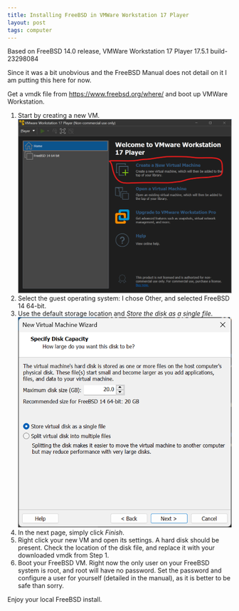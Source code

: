 ```yaml
---
title: Installing FreeBSD in VMWare Workstation 17 Player
layout: post
tags: computer
---
```


Based on FreeBSD 14.0 release, VMWare Workstation 17 Player 17.5.1 build-23298084

Since it was a bit unobvious and the FreeBSD Manual does not detail on it I am
putting this here for now.

Get a vmdk file from https://www.freebsd.org/where/
and boot up VMWare Workstation. 

1. Start by creating a new VM. ![VMWare Workstation Startup Screen](img/vmtut1.png)
2. Select the guest operating system: I chose Other, and selected FreeBSD 14 64-bit.
3. Use the default storage location and *Store the disk as a single file.*
   ![Store the disk as a single file is selected](img/vmtut2.png)
4. In the next page, simply click *Finish*.
5. Right click your new VM and open its settings. A hard disk should be present.
   Check the location of the disk file, and replace it with your downloaded vmdk
   from Step 1.
6. Boot your FreeBSD VM. Right now the only user on your FreeBSD system is root,
   and root will have no password. Set the password and configure a user for
   yourself (detailed in the manual), as it is better to be safe than sorry.

Enjoy your local FreeBSD install.